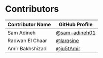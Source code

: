 # Contributors

| Contributor Name  | GitHub Profile                                        |
|-------------------|-------------------------------------------------------|
| Sam Adineh        | [@sam-adineh01](https://github.com/samadineh01)       | 
| Radwan El Chaar   | [@larqsine](https://github.com/larqsine)              | 
| Amir Bakhshizad   | [@ju5tAmir](https://github.com/ju5tAmir)              | 
